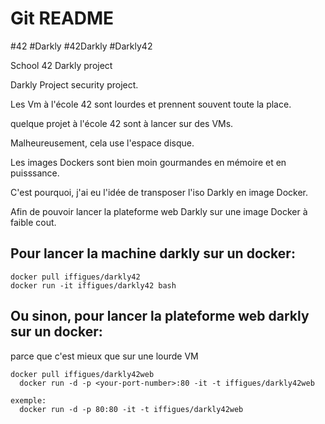 # Git README

#42 #Darkly #42Darkly #Darkly42 

School 42 Darkly project

Darkly Project security project.

Les Vm à l'école 42 sont lourdes et prennent souvent toute la place.


quelque projet à l'école 42 sont à lancer sur des VMs.


Malheureusement, cela use l'espace disque.


Les images Dockers sont bien moin gourmandes en mémoire et en puisssance.


C'est pourquoi, j'ai eu l'idée de transposer l'iso Darkly en image Docker.


Afin de pouvoir lancer la plateforme web Darkly sur une image Docker à faible cout.


## Pour lancer la machine darkly sur un docker: 

```
docker pull iffigues/darkly42
docker run -it iffigues/darkly42 bash
```

## Ou sinon, pour lancer la plateforme web darkly sur un docker: 

parce que c'est mieux que sur une lourde VM

```
docker pull iffigues/darkly42web
  docker run -d -p <your-port-number>:80 -it -t iffigues/darkly42web

exemple:
  docker run -d -p 80:80 -it -t iffigues/darkly42web
```
